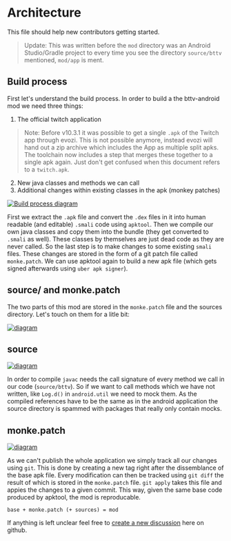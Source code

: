 # Architecture

This file should help new contributors getting started.

> Update: This was written before the `mod` directory was an Android Studio/Gradle project
> to every time you see the directory `source/bttv` mentioned, `mod/app` is ment.

## Build process

First let's understand the build process.
In order to build a the bttv-android mod we need three things:

1. The official twitch application
> Note: Before v10.3.1 it was possible to get a single `.apk` of the Twitch app through evozi. This is not possible anymore, instead evozi will hand out a zip archive which includes the App as multiple split apks. The toolchain now includes a step that merges these together to a single apk again. Just don't get confused when this document refers to a `twitch.apk`.
2. New java classes and methods we can call
3. Additional changes within existing classes in the apk (monkey patches)

[![Build process diagram][build-img]][build-img]

First we extract the `.apk` file and convert the `.dex` files in it into human readable (and editable) `.smali` code using `apktool`. Then we compile our own java classes and copy them into the bundle (they get converted to `.smali` as well). These classes by themselves are just dead code as they are never called. So the last step is to make changes to some existing `smali` files. These changes are stored in the form of a git patch file called `monke.patch`. We can use apktool again to build a new apk file (which gets signed afterwards using `uber apk signer`).

## source/ and monke.patch

The two parts of this mod are stored in the `monke.patch` file and the sources directory. Let's 
touch on them for a litle bit:

[![diagram][inter-img]][inter-img]

## source

[![diagram][source-img]][source-img]

In order to compile `javac` needs the call signature of every method we call in our code (`source/bttv`). So if we want to call methods which we have not written, like `Log.d()` in `android.util` we need to mock them. As the compiled references have to be the same as in the android application the source directory is spammed with packages that really only contain mocks.



## monke.patch

[![diagram][monke-img]][monke-img]

As we can't publish the whole application we simply track all our changes using `git`. This is done by creating a new tag right after the dissemblance of the base apk file. Every modification can then be tracked using `git diff` the result of which is stored in the `monke.patch` file. `git apply` takes this file and appies the changes to a given commit. This way, given the same base code produced by apktool, the mod is reproducable.

`base + monke.patch (+ sources) = mod`

If anything is left unclear feel free to [create a new discussion][new-disc] here on github.

[new-disc]: https://github.com/bttv-android/bttv/discussions/new
[build-img]: ./.github/docs/build.png?raw=true
[source-img]: ./.github/docs/source.png?raw=true
[inter-img]: ./.github/docs/interaction.png?raw=true
[monke-img]: ./.github/docs/monke.png?raw=true


